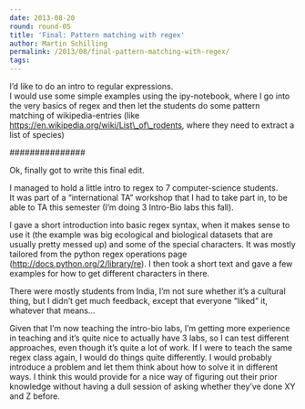 ```yaml
---
date: 2013-08-20
round: round-05
title: 'Final: Pattern matching with regex'
author: Martin Schilling
permalink: /2013/08/final-pattern-matching-with-regex/
tags:
---
```

I&#8217;d like to do an intro to regular expressions.  
I would use some simple examples using the ipy-notebook, where I go into the very basics of regex and then let the students do some pattern matching of wikipedia-entries (like https://en.wikipedia.org/wiki/List\_of\_rodents, where they need to extract a list of species)

###############

Ok, finally got to write this final edit.

I managed to hold a little intro to regex to 7 computer-science students.  
It was part of a &#8220;international TA&#8221; workshop that I had to take part in, to be able to TA this semester (I&#8217;m doing 3 Intro-Bio labs this fall). 

I gave a short introduction into basic regex syntax, when it makes sense to use it (the example was big ecological and biological datasets that are usually pretty messed up) and some of the special characters. It was mostly tailored from the python regex operations page (http://docs.python.org/2/library/re). I then took a short text and gave a few examples for how to get different characters in there.

There were mostly students from India, I&#8217;m not sure whether it&#8217;s a cultural thing, but I didn&#8217;t get much feedback, except that everyone &#8220;liked&#8221; it, whatever that means&#8230;

Given that I&#8217;m now teaching the intro-bio labs, I&#8217;m getting more experience in teaching and it&#8217;s quite nice to actually have 3 labs, so I can test different approaches, even though it&#8217;s quite a lot of work. If I were to teach the same regex class again, I would do things quite differently. I would probably introduce a problem and let them think about how to solve it in different ways. I think this would provide for a nice way of figuring out their prior knowledge without having a dull session of asking whether they&#8217;ve done XY and Z before.
